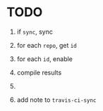 TODO
====

1. if `sync`, sync
2. for each `repo`, get `id`
3. for each `id`, enable
4. compile results
5.  

1. add note to `travis-ci-sync`
